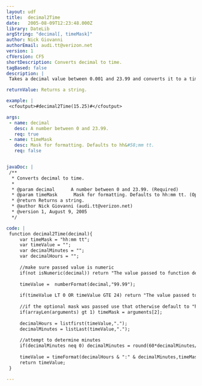 ```yaml
---
layout: udf
title:  decimal2Time
date:   2005-08-09T12:23:48.000Z
library: DateLib
argString: "decimal[, timeMask]"
author: Nick Giovanni
authorEmail: audi.tt@verizon.net
version: 1
cfVersion: CF5
shortDescription: Converts decimal to time.
tagBased: false
description: |
 Takes a decimal value between 0.001 and 23.99 and converts it to a time format.

returnValue: Returns a string.

example: |
 <cfoutput>#decimal2Time(15.25)#</cfoutput>

args:
 - name: decimal
   desc: A number between 0 and 23.99.
   req: true
 - name: timeMask
   desc: Mask for formatting. Defaults to hh&#58;mm tt.
   req: false


javaDoc: |
 /**
  * Converts decimal to time.
  * 
  * @param decimal      A number between 0 and 23.99. (Required)
  * @param timeMask      Mask for formatting. Defaults to hh:mm tt. (Optional)
  * @return Returns a string. 
  * @author Nick Giovanni (audi.tt@verizon.net) 
  * @version 1, August 9, 2005 
  */

code: |
 function decimal2Time(decimal){
     var timeMask = "hh:mm tt"; 
     var timeValue = ""; 
     var decimalMinutes = "";
     var decimalHours = "";
 
     //make sure passed value is numeric
     if(not isNumeric(decimal)) return "The value passed to function decimalToTime() is not a valid number!";
 
     timeValue =  numberFormat(decimal,"99.99");
     
     if(timeValue LT 0 OR timeValue GTE 24) return "The value passed to function decimalToTime() is not within the valid range of 0 - 23.99"; 
 
     //if the optional mask was passed use that otherwise default to "hh:mm tt"
     if(arrayLen(arguments) gt 1) timeMask = arguments[2];
             
     decimalHours = listfirst(timeValue,".");
     decimalMinutes = listLast(timeValue,".");
             
     //attempt to determine minutes 
     if(decimalMinutes neq 0) decimalMinutes = round(60*decimalMinutes/100);
             
     timeValue = timeFormat(decimalHours & ":" & decimalMinutes,timeMask);
     return timeValue;
 }

---
```


